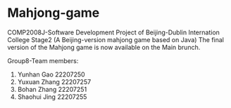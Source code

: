 # Mahjong-game
COMP2008J-Software Development Project of Beijing-Dublin Internation College Stage2
(A Beijing-version mahjong game based on Java)
The final version of the Mahjong game is now available on the Main brunch.

Group8-Team members:
1. Yunhan Gao 22207250
2. Yuxuan Zhang 22207257
3. Bohan Zhang 22207251
4. Shaohui Jing 22207255
